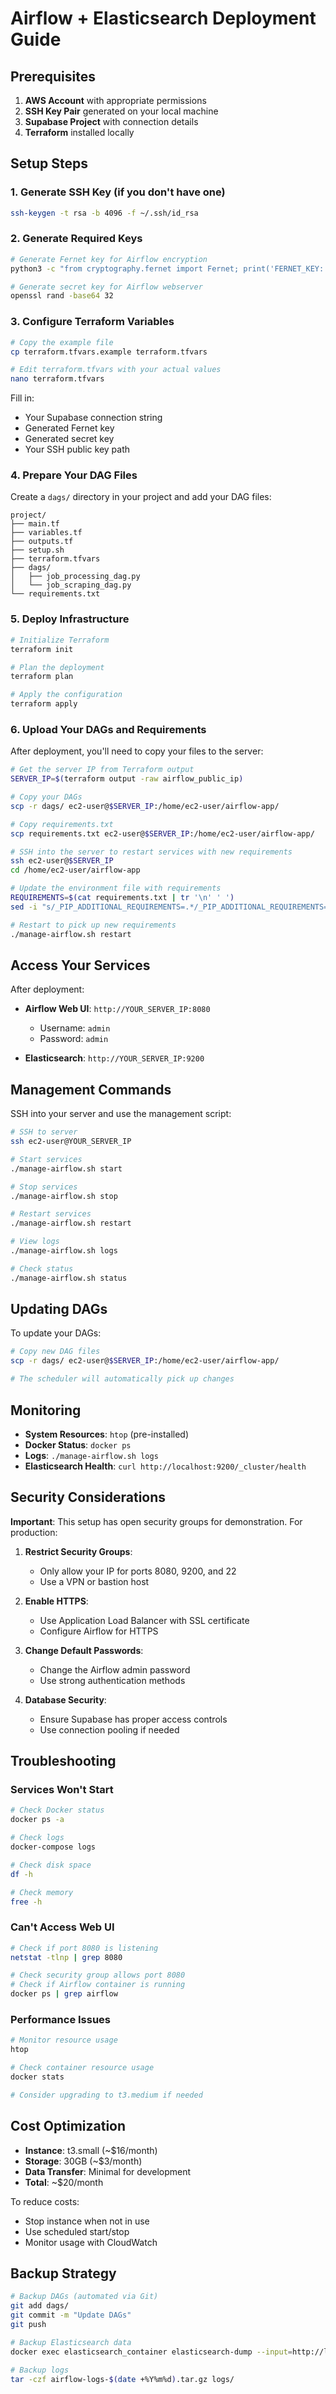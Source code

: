 # Airflow + Elasticsearch Deployment Guide

## Prerequisites

1. **AWS Account** with appropriate permissions
2. **SSH Key Pair** generated on your local machine
3. **Supabase Project** with connection details
4. **Terraform** installed locally

## Setup Steps

### 1. Generate SSH Key (if you don't have one)

```bash
ssh-keygen -t rsa -b 4096 -f ~/.ssh/id_rsa
```

### 2. Generate Required Keys

```bash
# Generate Fernet key for Airflow encryption
python3 -c "from cryptography.fernet import Fernet; print('FERNET_KEY:', Fernet.generate_key().decode())"

# Generate secret key for Airflow webserver
openssl rand -base64 32
```

### 3. Configure Terraform Variables

```bash
# Copy the example file
cp terraform.tfvars.example terraform.tfvars

# Edit terraform.tfvars with your actual values
nano terraform.tfvars
```

Fill in:
- Your Supabase connection string
- Generated Fernet key
- Generated secret key
- Your SSH public key path

### 4. Prepare Your DAG Files

Create a `dags/` directory in your project and add your DAG files:

```
project/
├── main.tf
├── variables.tf
├── outputs.tf
├── setup.sh
├── terraform.tfvars
├── dags/
│   ├── job_processing_dag.py
│   └── job_scraping_dag.py
└── requirements.txt
```

### 5. Deploy Infrastructure

```bash
# Initialize Terraform
terraform init

# Plan the deployment
terraform plan

# Apply the configuration
terraform apply
```

### 6. Upload Your DAGs and Requirements

After deployment, you'll need to copy your files to the server:

```bash
# Get the server IP from Terraform output
SERVER_IP=$(terraform output -raw airflow_public_ip)

# Copy your DAGs
scp -r dags/ ec2-user@$SERVER_IP:/home/ec2-user/airflow-app/

# Copy requirements.txt
scp requirements.txt ec2-user@$SERVER_IP:/home/ec2-user/airflow-app/

# SSH into the server to restart services with new requirements
ssh ec2-user@$SERVER_IP
cd /home/ec2-user/airflow-app

# Update the environment file with requirements
REQUIREMENTS=$(cat requirements.txt | tr '\n' ' ')
sed -i "s/_PIP_ADDITIONAL_REQUIREMENTS=.*/_PIP_ADDITIONAL_REQUIREMENTS=$REQUIREMENTS/" .env

# Restart to pick up new requirements
./manage-airflow.sh restart
```

## Access Your Services

After deployment:

- **Airflow Web UI**: `http://YOUR_SERVER_IP:8080`
  - Username: `admin`
  - Password: `admin`

- **Elasticsearch**: `http://YOUR_SERVER_IP:9200`

## Management Commands

SSH into your server and use the management script:

```bash
# SSH to server
ssh ec2-user@YOUR_SERVER_IP

# Start services
./manage-airflow.sh start

# Stop services
./manage-airflow.sh stop

# Restart services
./manage-airflow.sh restart

# View logs
./manage-airflow.sh logs

# Check status
./manage-airflow.sh status
```

## Updating DAGs

To update your DAGs:

```bash
# Copy new DAG files
scp -r dags/ ec2-user@$SERVER_IP:/home/ec2-user/airflow-app/

# The scheduler will automatically pick up changes
```

## Monitoring

- **System Resources**: `htop` (pre-installed)
- **Docker Status**: `docker ps`
- **Logs**: `./manage-airflow.sh logs`
- **Elasticsearch Health**: `curl http://localhost:9200/_cluster/health`

## Security Considerations

**Important**: This setup has open security groups for demonstration. For production:

1. **Restrict Security Groups**: 
   - Only allow your IP for ports 8080, 9200, and 22
   - Use a VPN or bastion host

2. **Enable HTTPS**:
   - Use Application Load Balancer with SSL certificate
   - Configure Airflow for HTTPS

3. **Change Default Passwords**:
   - Change the Airflow admin password
   - Use strong authentication methods

4. **Database Security**:
   - Ensure Supabase has proper access controls
   - Use connection pooling if needed

## Troubleshooting

### Services Won't Start
```bash
# Check Docker status
docker ps -a

# Check logs
docker-compose logs

# Check disk space
df -h

# Check memory
free -h
```

### Can't Access Web UI
```bash
# Check if port 8080 is listening
netstat -tlnp | grep 8080

# Check security group allows port 8080
# Check if Airflow container is running
docker ps | grep airflow
```

### Performance Issues
```bash
# Monitor resource usage
htop

# Check container resource usage
docker stats

# Consider upgrading to t3.medium if needed
```

## Cost Optimization

- **Instance**: t3.small (~$16/month)
- **Storage**: 30GB (~$3/month)
- **Data Transfer**: Minimal for development
- **Total**: ~$20/month

To reduce costs:
- Stop instance when not in use
- Use scheduled start/stop
- Monitor usage with CloudWatch

## Backup Strategy

```bash
# Backup DAGs (automated via Git)
git add dags/
git commit -m "Update DAGs"
git push

# Backup Elasticsearch data
docker exec elasticsearch_container elasticsearch-dump --input=http://localhost:9200 --output=/backup/backup.json

# Backup logs
tar -czf airflow-logs-$(date +%Y%m%d).tar.gz logs/
```